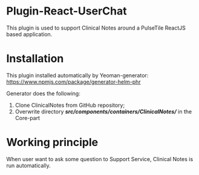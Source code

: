 # Plugin-React-UserChat

This plugin is used to support Clinical Notes around a PulseTile ReactJS based application.

# Installation

This plugin installed automatically by Yeoman-generator: https://www.npmjs.com/package/generator-helm-phr

Generator does the following:
1) Clone ClinicalNotes from GitHub repository;
2) Overwrite directory **_src/components/containers/ClinicalNotes/_** in the Core-part

# Working principle

When user want to ask some question to Support Service, Clinical Notes is run automatically.


